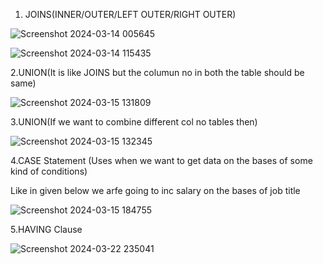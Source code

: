 1. JOINS(INNER/OUTER/LEFT OUTER/RIGHT OUTER)

![Screenshot 2024-03-14 005645](https://github.com/Nikita-15-ab/Data_Analytics/assets/126350305/8fd2e6fe-4cea-4f7f-b59e-e1c3d5cdad31)

![Screenshot 2024-03-14 115435](https://github.com/Nikita-15-ab/Data_Analytics/assets/126350305/f0087f9c-e5ca-4255-b65c-52ed436e6932)

2.UNION(It is like JOINS but the columun no in both the table should be same)

![Screenshot 2024-03-15 131809](https://github.com/Nikita-15-ab/Data_Analytics/assets/126350305/37bfa390-d741-4092-bf49-1ce38f1abcfe)

3.UNION(If we want to combine different col no tables then)

![Screenshot 2024-03-15 132345](https://github.com/Nikita-15-ab/Data_Analytics/assets/126350305/a72d8c44-7af6-4fef-ab6b-79d2a32356ed)

4.CASE Statement (Uses when we want to get data on the bases of some kind of conditions)

Like in given below we arfe going to inc salary on the bases of job title

![Screenshot 2024-03-15 184755](https://github.com/Nikita-15-ab/Data_Analytics/assets/126350305/9f9bc221-da3a-4d8a-a0dd-25e126d80eac)

5.HAVING Clause

![Screenshot 2024-03-22 235041](https://github.com/Nikita-15-ab/Data_Analytics/assets/126350305/1b1e05f9-a51f-44c3-8579-a9a0a1027fcf)




